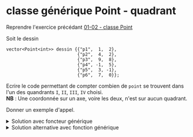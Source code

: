 # classe générique Point - quadrant 

Reprendre l'exercice précédant [01-02 - classe Point](01-02%20-%20classe%20Point.md)

Soit le dessin

~~~
vector<Point<int>> dessin {{"p1",  1,  2},
                           {"p2",  4,  2},
                           {"p3",  9,  8},
                           {"p4", -1,  5},
                           {"p5",  3, -1},
                           {"p6",  7,  0}};
~~~

Ecrire le code permettant de compter combien de `point` se trouvent dans l'un des quandrants `I`, `II`, `III`, `IV` choisi.<br>
**NB** : Une coordonnée sur un axe, voire les deux, n'est sur aucun quadrant.

Donner un exemple d'appel.

<details>
<summary>Solution avec foncteur générique</summary>

~~~cpp
enum class Quadrant {I=1, II, III, IV};

template <typename T>
struct DansQuadrant {
   Quadrant q;
   bool operator() (const Point<T>& p) {
      switch (q) {
         case Quadrant::I   : return p.getCoord().getX() > T() and p.getCoord().getY() > T();
         case Quadrant::II  : return p.getCoord().getX() < T() and p.getCoord().getY() > T();
         case Quadrant::III : return p.getCoord().getX() < T() and p.getCoord().getY() < T();
         case Quadrant::IV  : return p.getCoord().getX() > T() and p.getCoord().getY() < T();
         default            : return false;
      }
   }
};

cout << count_if(dessin.begin(), dessin.end(), DansQuadrant<int>{Quadrant::I});
~~~

</details>


<details>
<summary>Solution alternative avec fonction générique</summary>

~~~cpp
enum class Quadrant { I, II, III, IV };

template<typename T, Quadrant q>
bool est_dans_quadrant (Point<T> const& p) {
   switch (q) {
      case Quadrant::I :
         return p.getCoord().getX() > 0 and p.getCoord().getY() > 0;
      case Quadrant::II :
         return p.getCoord().getX() < 0 and p.getCoord().getY() > 0;
      case Quadrant::III :
         return p.getCoord().getX() < 0 and p.getCoord().getY() < 0;
      case Quadrant::IV :
         return p.getCoord().getX() > 0 and p.getCoord().getY() < 0;
      default:
         return false;
   }
}

cout << count_if(dessin.begin(), dessin.end(),est_dans_quadrant<int,Quadrant::I>);
~~~

</details>

